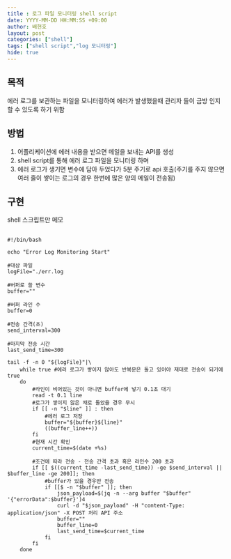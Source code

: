 ```yaml
---
title : 로그 파일 모니터링 shell script
date: YYYY-MM-DD HH:MM:SS +09:00
author: 배현호
layout: post
categories: ["shell"]
tags: ["shell script","log 모니터링"]
hide: true
---
```


## 목적 
에러 로그를 보관하는 파일을 모니터링하여 에러가 발생했을때 관리자 들이 금방 인지 할 수 있도록 하기 위함 

## 방법 
1. 어플리케이션에 에러 내용을 받으면 메일을 보내는 API를 생성 
2. shell script를 통해 에러 로그 파일을 모니터링 하며
3. 에러 로그가 생기면 변수에 담아 두었다가 5분 주기로 api 호출(주기를 주지 않으면 여러 줄이 쌓이는 로그의 경우 한번에 많은 양의 메일이 전송됨)

## 구현
shell 스크립트만 메모
<pre>
    <code>
#!/bin/bash        

echo "Error Log Monitoring Start"

#대상 파일
logFile="./err.log

#버퍼로 쓸 변수
buffer=""

#버퍼 라인 수
buffer=0

#전송 간격(초)
send_interval=300

#마지막 전송 시간
last_send_time=300

tail -f -n 0 "${logFile}"|\
    while true #에러 로그가 쌓이지 않아도 반복문은 돌고 있어야 재대로 전송이 되기에 true
    do 
        #라인이 비어있는 것이 아니면 buffer에 넣기 0.1초 대기
        read -t 0.1 line
        #로그가 쌓이지 않은 채로 돌았을 경우 무시
        if [[ -n "$line" ]] : then
            #에러 로그 저장
            buffer="${buffer}${line}"
            ((buffer_line++))
        fi
        #현재 시간 확인 
        current_time=$(date +%s)
        
        #조건에 따라 전송 - 전송 간격 초과 혹은 라인수 200 초과 
        if [[ $((current_time -last_send_time)) -ge $send_interval || $buffer_line -ge 200]]; then
            #buffer가 있을 경우만 전송
            if [[$ -n "$buffer" ]]; then
                json_payload=$(jq -n --arg buffer "$buffer" '{"errorData":$buffer}')4
                curl -d "$json_payload" -H "content-Type: application/json" -X POST 처리 API 주소 
                buffer=""
                buffer_line=0
                last_send_time=$current_time
            fi
        fi
    done

    </code>
</pre>